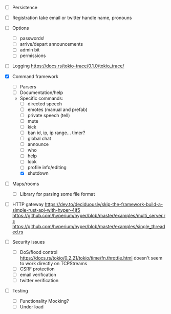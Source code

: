 - [ ] Persistence

- [ ] Registration
  take email or twitter handle
  name, pronouns

- [ ] Options
  + [ ] passwords!
  + [ ] arrive/depart announcements
  + [ ] admin bit
  + [ ] permissions

- [ ] Logging
      https://docs.rs/tokio-trace/0.1.0/tokio_trace/

- [x] Command framework
  + [ ] Parsers
  + [ ] Documentation/help
  + Specific commands:
    * [ ] directed speech
    * [ ] emotes (manual and prefab)
    * [ ] private speech (tell)
    * [ ] mute
    * [ ] kick
    * [ ] ban 
          id, ip, ip range... timer?
    * [ ] global chat
    * [ ] announce
    * [ ] who
    * [ ] help
    * [ ] look
    * [ ] profile info/editing
    * [x] shutdown

- [ ] Maps/rooms
  + [ ] Library for parsing some file format

- [ ] HTTP gateway
      https://dev.to/deciduously/skip-the-framework-build-a-simple-rust-api-with-hyper-4jf5
      https://github.com/hyperium/hyper/blob/master/examples/multi_server.rs
      https://github.com/hyperium/hyper/blob/master/examples/single_threaded.rs

- [ ] Security issues
  + [ ] DoS/flood control
        https://docs.rs/tokio/0.2.21/tokio/time/fn.throttle.html
        doesn't seem to work directly on TCPStreams
  + [ ] CSRF protection
  + [ ] email verification
  + [ ] twitter verification

- [ ] Testing
  + [ ] Functionality
        Mocking?
  + [ ] Under load
